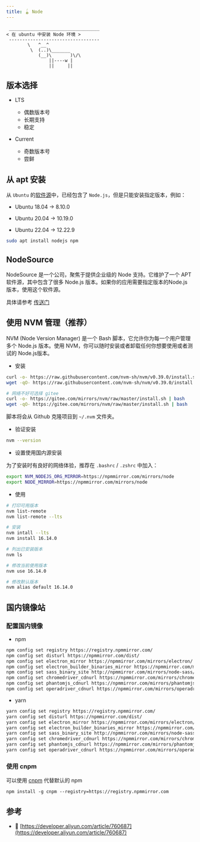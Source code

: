 ```yaml
---
title: 🪀 Node
---
```


```:no-line-numbers
 __________________________________
< 在 ubuntu 中安装 Node 环境 >
 ----------------------------------
        \   ^__^
         \  (..)\_______
            (__)\       )\/\
                ||----w |
                ||     ||
```


## 版本选择

- LTS
  - 偶数版本号
  - 长期支持
  - 稳定

- Current
  - 奇数版本号
  - 尝鲜


## 从 apt 安装

从 `Ubuntu` 的[软件源](https://packages.ubuntu.com/search?keywords=nodejs&searchon=names)中，已经包含了 `Node.js`，但是只能安装指定版本，例如：

- Ubuntu 18.04 -> 8.10.0

- Ubuntu 20.04 -> 10.19.0

- Ubuntu 22.04 -> 12.22.9

```sh
sudo apt install nodejs npm
```

## NodeSource

NodeSource 是一个公司，聚焦于提供企业级的 Node 支持。它维护了一个 APT 软件源，其中包含了很多 Node.js 版本。如果你的应用需要指定版本的Node.js 版本，使用这个软件源。

具体请参考 [传送门](https://github.com/nodesource/distributions)

## 使用 NVM 管理（推荐）

NVM (Node Version Manager) 是一个 Bash 脚本，它允许你为每一个用户管理多个 Node.js 版本。使用 NVM，你可以随时安装或者卸载任何你想要使用或者测试的 Node.js版本。

- 安装

```sh
curl -o- https://raw.githubusercontent.com/nvm-sh/nvm/v0.39.0/install.sh | bash
wget -qO- https://raw.githubusercontent.com/nvm-sh/nvm/v0.39.0/install.sh | bash

# 网络不好可选择 gitee
curl -o- https://gitee.com/mirrors/nvm/raw/master/install.sh | bash
wget -qO- https://gitee.com/mirrors/nvm/raw/master/install.sh | bash
```

脚本将会从 Github 克隆项目到 `~/.nvm` 文件夹。

- 验证安装

```sh
nvm --version
```

- 设置使用国内源安装

为了安装时有良好的网络体验，推荐在 `.bashrc` / `.zshrc` 中加入：

```sh
export NVM_NODEJS_ORG_MIRROR=https://npmmirror.com/mirrors/node
export NODE_MIRROR=https://npmmirror.com/mirrors/node
```

- 使用

```sh
# 打印可用版本
nvm list-remote
nvm list-remote --lts

# 安装
nvm intall --lts
nvm install 16.14.0

# 列出已安装版本
nvm ls

# 修改当前使用版本
nvm use 16.14.0

# 修改默认版本
nvm alias default 16.14.0
```

## 国内镜像站

### 配置国内镜像

- npm

```sh
npm config set registry https://registry.npmmirror.com/
npm config set disturl https://npmmirror.com/dist/
npm config set electron_mirror https://npmmirror.com/mirrors/electron/
npm config set electron_builder_binaries_mirror https://npmmirror.com/mirrors/electron-builder-binaries/
npm config set sass_binary_site http://npmmirror.com/mirrors/node-sass/
npm config set chromedriver_cdnurl https://npmmirror.com/mirrors/chromedriver/
npm config set phantomjs_cdnurl https://npmmirror.com/mirrors/phantomjs/
npm config set operadriver_cdnurl https://npmmirror.com/mirrors/operadriver/
```

- yarn

```sh
yarn config set registry https://registry.npmmirror.com/
yarn config set disturl https://npmmirror.com/dist/
yarn config set electron_mirror https://npmmirror.com/mirrors/electron/
yarn config set electron_builder_binaries_mirror https://npmmirror.com/mirrors/electron-builder-binaries/
yarn config set sass_binary_site http://npmmirror.com/mirrors/node-sass/
yarn config set chromedriver_cdnurl https://npmmirror.com/mirrors/chromedriver/
yarn config set phantomjs_cdnurl https://npmmirror.com/mirrors/phantomjs/
yarn config set operadriver_cdnurl https://npmmirror.com/mirrors/operadriver/
```

### 使用 cnpm

可以使用 [cnpm](https://github.com/cnpm/cnpm) 代替默认的 npm

```
npm install -g cnpm --registry=https://registry.npmmirror.com
```


## 参考

- 🔗 [https://developer.aliyun.com/article/760687](https://developer.aliyun.com/article/760687)
